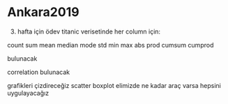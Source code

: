 # Ankara2019
3. hafta için ödev
titanic verisetinde her column için:

count
sum
mean
median
mode
std
min max
abs
prod
cumsum
cumprod

bulunacak

correlation bulunacak

grafikleri çizdireceğiz
scatter boxplot elimizde ne kadar araç varsa hepsini uygulayacağız

